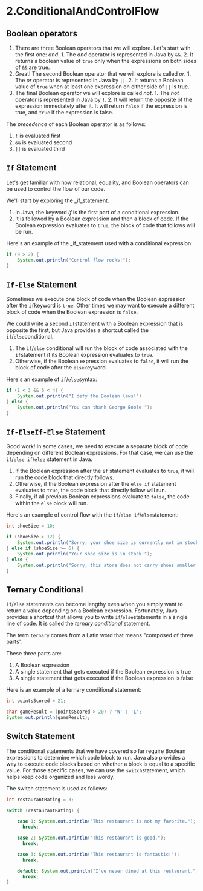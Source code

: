 # 2.ConditionalAndControlFlow

## Boolean operators

1. There are three Boolean operators that we will explore. Let's start with the first one: _and_. 1. The _and_ operator is represented in Java by `&&`. 2. It returns a boolean value of `true` only when the expressions on both sides of `&&` are true.
2. Great! The second Boolean operator that we will explore is called _or_. 1. The _or_ operator is represented in Java by `||`. 2. It returns a Boolean value of `true` when at least one expression on either side of `||` is true.
3. The final Boolean operator we will explore is called _not_. 1. The _not_ operator is represented in Java by `!`. 2. It will return the opposite of the expression immediately after it. It will return `false` if the expression is true, and `true` if the expression is false.

The _precedence_ of each Boolean operator is as follows:

1. `!` is evaluated first
2. `&&` is evaluated second
3. `||` is evaluated third

## `If` Statement

Let's get familiar with how relational, equality, and Boolean operators can be used to control the flow of our code.

We'll start by exploring the _if_statement.

1. In Java, the keyword _if_ is the first part of a conditional expression.
2. It is followed by a Boolean expression and then a block of code. If the Boolean expression evaluates to `true`, the block of code that follows will be run.

Here's an example of the _if_statement used with a conditional expression:

```java
if (9 > 2) {
    System.out.println("Control flow rocks!");
}
```

## `If-Else` Statement

Sometimes we execute one block of code when the Boolean expression after the `if`keyword is `true`. Other times we may want to execute a different block of code when the Boolean expression is `false`.

We could write a second `if`statement with a Boolean expression that is opposite the first, but Java provides a shortcut called the `if`/`else`conditional.

1. The `if`/`else` conditional will run the block of code associated with the `if`statement if its Boolean expression evaluates to `true`.
2. Otherwise, if the Boolean expression evaluates to `false`, it will run the block of code after the `else`keyword.

Here's an example of `if`/`else`syntax:

```java
if (1 < 3 && 5 < 4) {
    System.out.println("I defy the Boolean laws!")
} else {
    System.out.println("You can thank George Boole!");
}
```

## `If-ElseIf-Else` Statement

Good work! In some cases, we need to execute a separate block of code depending on different Boolean expressions. For that case, we can use the `if`/`else if`/`else` statement in Java.

1. If the Boolean expression after the `if` statement evaluates to `true`, it will run the code block that directly follows.
2. Otherwise, if the Boolean expression after the `else if` statement evaluates to `true`, the code block that directly follow will run.
3. Finally, if all previous Boolean expressions evaluate to `false`, the code within the `else` block will run.

Here's an example of control flow with the `if`/`else if`/`else`statement:

```java
int shoeSize = 10;

if (shoeSize > 12) {
    System.out.println("Sorry, your shoe size is currently not in stock.");
} else if (shoeSize >= 6) {
    System.out.println("Your shoe size is in stock!");
} else {
    System.out.println("Sorry, this store does not carry shoes smaller than a size 6.");
}
```

## Ternary Conditional

`if`/`else` statements can become lengthy even when you simply want to return a value depending on a Boolean expression. Fortunately, Java provides a shortcut that allows you to write `if`/`else`statements in a single line of code. It is called the _ternary conditional_ statement.

The term `ternary` comes from a Latin word that means "composed of three parts".

These three parts are:

1. A Boolean expression
2. A single statement that gets executed if the Boolean expression is true
3. A single statement that gets executed if the Boolean expression is false

Here is an example of a ternary conditional statement:

```java
int pointsScored = 21;

char gameResult = (pointsScored > 20) ? 'W' : 'L';
System.out.println(gameResult);
```

## Switch Statement

The conditional statements that we have covered so far require Boolean expressions to determine which code block to run. Java also provides a way to execute code blocks based on whether a block is equal to a specific value. For those specific cases, we can use the `switch`statement, which helps keep code organized and less wordy.

The switch statement is used as follows:

```java
int restaurantRating = 3;

switch (restaurantRating) {

    case 1: System.out.println("This restaurant is not my favorite.");
      break;

    case 2: System.out.println("This restaurant is good.");
      break;

    case 3: System.out.println("This restaurant is fantastic!");
      break;

    default: System.out.println("I've never dined at this restaurant.");
      break;
}
```

